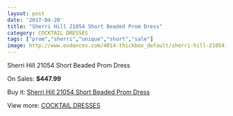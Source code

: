 ```yaml
---
layout: post
date: '2017-04-20'
title: "Sherri Hill 21054 Short Beaded Prom Dress"
category: COCKTAIL DRESSES
tags: ["prom","sherri","unique","short","sale"]
image: http://www.eudances.com/4014-thickbox_default/sherri-hill-21054-short-beaded-prom-dress.jpg
---
```

Sherri Hill 21054 Short Beaded Prom Dress

On Sales: **$447.99**
<a href="https://www.eudances.com/en/cocktail-dresses/1347-sherri-hill-21054-short-beaded-prom-dress.html"><amp-img layout="responsive" width="600" height="600" src="//www.eudances.com/4014-thickbox_default/sherri-hill-21054-short-beaded-prom-dress.jpg" alt="Sherri Hill 21054 Short Beaded Prom Dress 0" /></a>
<a href="https://www.eudances.com/en/cocktail-dresses/1347-sherri-hill-21054-short-beaded-prom-dress.html"><amp-img layout="responsive" width="600" height="600" src="//www.eudances.com/4015-thickbox_default/sherri-hill-21054-short-beaded-prom-dress.jpg" alt="Sherri Hill 21054 Short Beaded Prom Dress 1" /></a>

Buy it: [Sherri Hill 21054 Short Beaded Prom Dress](https://www.eudances.com/en/cocktail-dresses/1347-sherri-hill-21054-short-beaded-prom-dress.html "Sherri Hill 21054 Short Beaded Prom Dress")

View more: [COCKTAIL DRESSES](https://www.eudances.com/en/14-cocktail-dresses "COCKTAIL DRESSES")